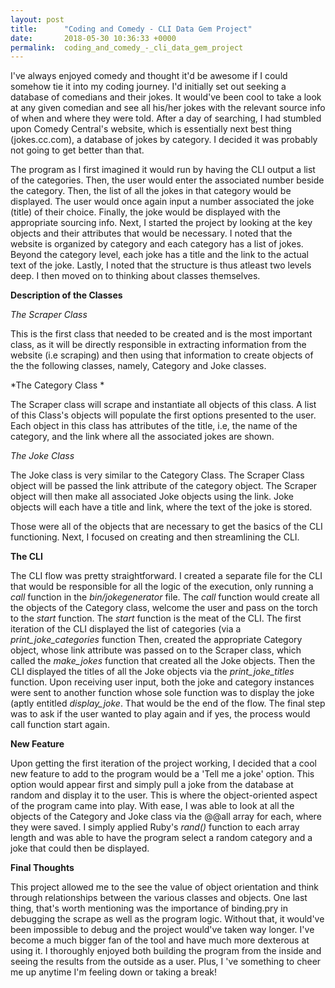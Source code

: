 ```yaml
---
layout: post
title:      "Coding and Comedy - CLI Data Gem Project"
date:       2018-05-30 10:36:33 +0000
permalink:  coding_and_comedy_-_cli_data_gem_project
---
```



I've always enjoyed comedy and thought it'd be awesome if I could somehow tie it into my coding journey. I'd initially set out seeking a database of comedians and their jokes. It would've been cool to take a look at any given comedian  and see all his/her jokes with the relevant source info of when and where they were told. After a day of searching, I had stumbled upon Comedy Central's website, which is essentially next best thing (jokes.cc.com), a database of jokes by category. I decided it was probably not going to get better than that. 

The program as I first imagined it would run by having the CLI output a list of the categories. Then, the user would enter the associated number beside the category. Then, the list of all the jokes in that category would be displayed. The user would once again input a number associated the joke (title) of their choice. Finally, the joke would be displayed with the appropriate sourcing info. Next, I started the project by looking at the key objects and their attributes that would be necessary. I noted that the website is organized by category and each category has a list of jokes. Beyond the category level, each joke has a title and the link to the actual text of the joke. Lastly, I noted that the structure is thus atleast two levels deep. I then moved on to thinking about classes themselves.

**Description of the Classes**

*The Scraper Class*

This is the first class that needed to be created and is the most important class, as it will be directly responsible in extracting information from the website (i.e scraping) and then using that information to create objects of the the following classes, namely,  Category and Joke classes.

*The Category Class *

The Scraper class will scrape and instantiate all objects of this class. A list of this Class's objects will populate the first options presented to the user. Each object in this class has attributes of the title, i.e, the name of the category, and the link where all the associated jokes are shown.

*The Joke Class*

The Joke class is very similar to the Category Class. The Scraper Class object will be passed the link attribute of the category object.  The Scraper object will then make all associated Joke objects using the link. Joke objects will each have a title and link, where the text of the joke is stored.

Those were all of the objects that are necessary to get the basics of the CLI functioning. Next, I focused on creating and then streamlining the CLI.

**The CLI**

The CLI flow was pretty straightforward. I created a separate file for the CLI that would be responsible for all the logic of the execution, only running a *call* function in the *bin/jokegenerator* file. The *call* function would create all the objects of the Category class, welcome the user and pass on the torch to the *start* function.  The *start* function is the meat of the CLI.  The first iteration of the CLI displayed the list of categories (via a *print_joke_categories* function Then, created the appropriate Category object, whose link attribute was passed on to the Scraper class, which called the *make_jokes* function that created all the Joke objects. Then the CLI displayed the titles of all the Joke objects via the *print_joke_titles* function. Upon receiving user input, both the joke and category instances were sent to another function whose sole function was to display the joke (aptly entitled *display_joke*. That would be the end of the flow. The final step was to ask if the user wanted to play again and if yes, the process would call function start again.

**New Feature**

Upon getting the first iteration of the project working, I decided that a cool new feature to add to the program would be  a 'Tell me a joke' option. This option would appear first and simply pull a joke from the database at random and display it to the user. This is where the object-oriented aspect of the program came into play. With ease, I was able to look at all the objects of the Category and Joke class via the @@all array for each, where they were saved. I simply applied Ruby's *rand()* function to each array length and was able to have the program select a random category and a joke that could then be displayed.

**Final Thoughts**

This project allowed me to the see the value of object orientation and think through relationships between the various classes and objects. One last thing, that's worth mentioning was the importance of binding.pry in debugging the scrape as well as the program logic. Without that, it would've been impossible to debug and the project would've taken way longer. I've become a much bigger fan of the tool and have much more dexterous at using it. I thoroughly enjoyed both building the program from the inside and seeing the results from the outside as a user. Plus, I 've something to cheer me up anytime I'm feeling down or taking a break!








